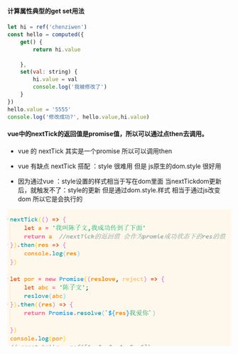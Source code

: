 #### 计算属性典型的get set用法
```js
let hi = ref('chenziwen')
const hello = computed({
    get() {
        return hi.value

    },
    set(val: string) {
        hi.value = val
        console.log('我被修改了')
    }
})
hello.value = '5555'
console.log('修改成功?', hello.value,hi.value)
```

#### vue中的nextTick的返回值是promise值，所以可以通过点then去调用。
- vue 的 nextTick 其实是一个promise 所以可以调用then

-  vue 有缺点 nextTick 搭配 ：style 很难用 但是 js原生的dom.style 很好用

-   因为通过vue ：style设置的样式相当于写在dom里面 当nextTickdom更新后，就触发不了：style的更新 但是通过dom.style.样式 相当于通过js改变dom 所以它是会执行的



![QQ图片20220407223012.png](../_resources/QQ图片20220407223012.png)

